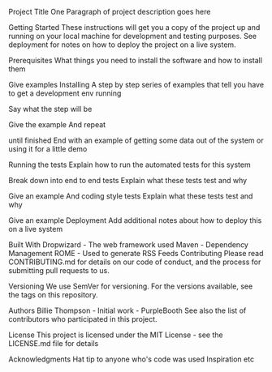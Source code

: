 Project Title
One Paragraph of project description goes here

Getting Started
These instructions will get you a copy of the project up and running on your local machine for development and testing purposes. See deployment for notes on how to deploy the project on a live system.

Prerequisites
What things you need to install the software and how to install them

Give examples
Installing
A step by step series of examples that tell you have to get a development env running

Say what the step will be

Give the example
And repeat

until finished
End with an example of getting some data out of the system or using it for a little demo

Running the tests
Explain how to run the automated tests for this system

Break down into end to end tests
Explain what these tests test and why

Give an example
And coding style tests
Explain what these tests test and why

Give an example
Deployment
Add additional notes about how to deploy this on a live system

Built With
Dropwizard - The web framework used
Maven - Dependency Management
ROME - Used to generate RSS Feeds
Contributing
Please read CONTRIBUTING.md for details on our code of conduct, and the process for submitting pull requests to us.

Versioning
We use SemVer for versioning. For the versions available, see the tags on this repository.

Authors
Billie Thompson - Initial work - PurpleBooth
See also the list of contributors who participated in this project.

License
This project is licensed under the MIT License - see the LICENSE.md file for details

Acknowledgments
Hat tip to anyone who's code was used
Inspiration
etc
